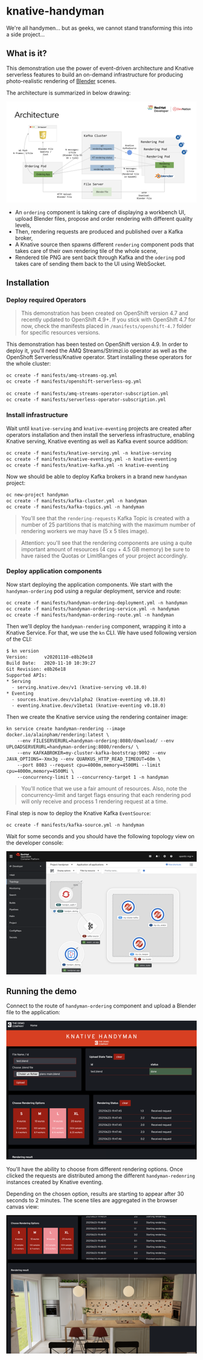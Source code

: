# knative-handyman

We're all handymen... but as geeks, we cannot stand transforming this into a side project...
## What is it?

This demonstration use the power of event-driven architecture and Knative serverless features to build an on-demand infrastructure for producing photo-realistic rendering of [Blender](https://blender.org) scenes.

The architecture is summarized in below drawing:

![architecture](assets/architecture.png)

* An `ordering` component is taking care of displaying a workbench UI, upload Blender files, propose and order rendering with different quality levels,
* Then, rendering requests are produced and published over a Kafka broker,
* A Knative source then spawns different `rendering` component pods that takes care of their own rendering tile of the whole scene,
* Rendered tile PNG are sent back through Kafka and the `odering` pod takes care of sending them back to the UI using WebSocket.
## Installation
### Deploy required Operators

> This demonstration has been created on OpenShift version 4.7 and recently updated to OpenShift 4.9+. If you stick with OpenShift 4.7 for now, check the manifests placed in `/manifests/openshift-4.7` folder for specific resources versions.

This demonstration has been tested on OpenShift version 4.9. In order to deploy it, you'll need the AMQ Streams/Strimzi.io
operator as well as the OpenShoft Serverless/Knative operator. Start installing these operators for the whole cluster:

```shell
oc create -f manifests/amq-streams-og.yml
oc create -f manifests/openshift-serverless-og.yml

oc create -f manifests/amq-streams-operator-subscription.yml
oc create -f manifests/serverless-operator-subscription.yml
```

### Install infrastructure

Wait until `knative-serving` and `knative-eventing` projects are created after operators installation and then install the
serverless infrastructure, enabling Knative serving, Knative eventing as well as Kafka event source addition:

```shell 
oc create -f manifests/knative-serving.yml -n knative-serving
oc create -f manifests/knative-eventing.yml -n knative-eventing
oc create -f manifests/knative-kafka.yml -n knative-eventing
```

Now we should be able to deploy Kafka brokers in a brand new `handyman` project:

```shell
oc new-project handyman
oc create -f manifests/kafka-cluster.yml -n handyman
oc create -f manifests/kafka-topics.yml -n handyman
```

> You'll see that the `rendering-requests` Kafka Topic is created with a number of 25 partitions that is matching with the
maximum number of rendering workers we may have (5 x 5 tiles image).

> Attention: you'll see that the rendering components are using a quite important amount of resources (4 cpu + 4.5 GB memory) be
sure to have raised the Quotas or LimitRanges of your project accordingly.  

### Deploy application components

Now start deploying the application components. We start with the `handyman-ordering` pod using a regular deployment, service and route:

```shell
oc create -f manifests/handyman-ordering-deployment.yml -n handyman
oc create -f manifests/handyman-ordering-service.yml -n handyman
oc create -f manifests/handyman-ordering-route.yml -n handyman
```

Then we'll deploy the `handyman-rendering` component, wrapping it into a Knative Service. For that, we use the `kn` CLI. We have used following version
of the CLI:

```shell
$ kn version
Version:      v20201110-e8b26e18
Build Date:   2020-11-10 10:39:27
Git Revision: e8b26e18
Supported APIs:
* Serving
  - serving.knative.dev/v1 (knative-serving v0.18.0)
* Eventing
  - sources.knative.dev/v1alpha2 (knative-eventing v0.18.0)
  - eventing.knative.dev/v1beta1 (knative-eventing v0.18.0)
```

Then we create the Knative service using the rendering container image:

```shell
kn service create handyman-rendering --image docker.io/alainpham/rendering:latest \
    --env FILESERVERURL=handyman-ordering:8080/download/ --env UPLOADSERVERURL=handyman-ordering:8080/renders/ \
    --env KAFKABROKER=my-cluster-kafka-bootstrap:9092 --env JAVA_OPTIONS=-Xmx3g --env QUARKUS_HTTP_READ_TIMEOUT=60m \
    --port 8083 --request cpu=4000m,memory=4500Mi --limit cpu=4000m,memory=4500Mi \
    --concurrency-limit 1 --concurrency-target 1 -n handyman
```

> You'll notice that we use a fair amount of resources. Also, note the concurrency-limit and target flags ensuring that each
rendering pod will only receive and process 1 rendering request at a time.  

Final step is now to deploy the Knative Kafka `EventSource`:

```shell
oc create -f manifests/kafka-source.yml -n handyman
```

Wait for some seconds and you should have the following topology view on the developer console:

![openshift-topology](assets/openshift-topology.png)

## Running the demo

Connect to the route of `handyman-ordering` component and upload a Blender file to the application:

![ordering-request](assets/ordering-request.png)

You'll have the ability to choose from different rendering options. Once clicked the requests are distributed among the
different `handyman-redenring` instances created by Knative eventing.

Depending on the chosen option, results are starting to appear after 30 seconds to 2 minutes.
The scene tiles are aggregated in the browser canvas view:

![rendering-results](assets/rendering-results.png)